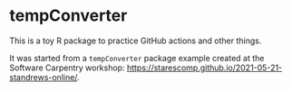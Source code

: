 # tempConverter

This is a toy R package to practice GitHub actions and other things.

It was started from a `tempConverter` package example created at the Software 
Carpentry workshop: https://starescomp.github.io/2021-05-21-standrews-online/.
